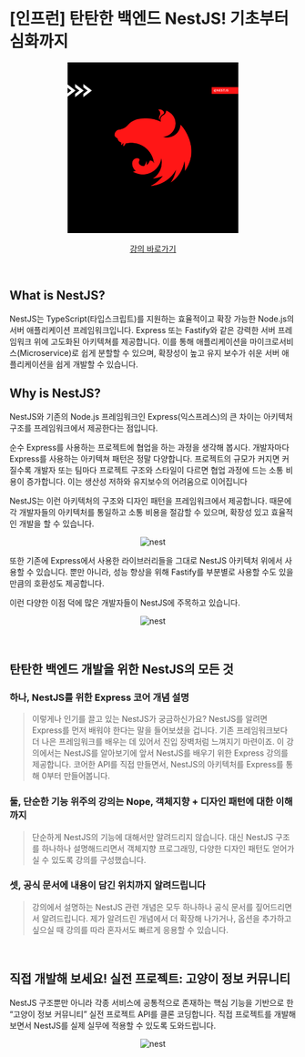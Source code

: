 # [인프런] 탄탄한 백엔드 NestJS! 기초부터 심화까지

<p align="center">
  <a href="https://www.inflearn.com/course/temp_327273?inst=798f440e" target="blank"><kbd> <img src="./images/insta.png" width="300" alt="Nest" /></kbd></a>
</p>

<p align="center"><a href="https://www.inflearn.com/course/temp_327273?inst=798f440e" target="_blank">강의 바로가기</a></p>

<br />

## What is NestJS?

NestJS는 TypeScript(타입스크립트)를 지원하는 효율적이고 확장 가능한 Node.js의 서버 애플리케이션 프레임워크입니다. Express 또는 Fastify와 같은 강력한 서버 프레임워크 위에 고도화된 아키텍쳐를 제공합니다. 이를 통해 애플리케이션을 마이크로서비스(Microservice)로 쉽게 분할할 수 있으며, 확장성이 높고 유지 보수가 쉬운 서버 애플리케이션을 쉽게 개발할 수 있습니다.

## Why is NestJS?

NestJS와 기존의 Node.js 프레임워크인 Express(익스프레스)의 큰 차이는 아키텍처 구조를 프레임워크에서 제공한다는 점입니다.

순수 Express를 사용하는 프로젝트에 협업을 하는 과정을 생각해 봅시다. 개발자마다 Express를 사용하는 아키텍쳐 패턴은 정말 다양합니다. 프로젝트의 규모가 커지면 커질수록 개발자 또는 팀마다 프로젝트 구조와 스타일이 다르면 협업 과정에 드는 소통 비용이 증가합니다. 이는 생산성 저하와 유지보수의 어려움으로 이어집니다

NestJS는 이런 아키텍처의 구조와 디자인 패턴을 프레임워크에서 제공합니다. 때문에 각 개발자들의 아키텍처를 통일하고 소통 비용을 절감할 수 있으며, 확장성 있고 효율적인 개발을 할 수 있습니다.

<p align="center">
<img src="https://cdn.inflearn.com/public/files/courses/326931/506d952a-98ec-48eb-9d11-b1287db5c892/327273-8.png" alt="nest" width="500"  />
</p>

또한 기존에 Express에서 사용한 라이브러리들을 그대로 NestJS 아키텍처 위에서 사용할 수 있습니다. 뿐만 아니라, 성능 향상을 위해 Fastify를 부분별로 사용할 수도 있을 만큼의 호환성도 제공합니다.

이런 다양한 이점 덕에 많은 개발자들이 NestJS에 주목하고 있습니다.

<p align="center">
<img src="https://cdn.inflearn.com/public/files/courses/327273/f9e566d2-8a5d-4695-b048-f5530d76a918/_2021-07-02__2.59.32.png" alt="nest" width="700"  />
</p>

<br />

## 탄탄한 백엔드 개발을 위한 NestJS의 모든 것

### 하나, NestJS를 위한 Express 코어 개념 설명

> 이렇게나 인기를 끌고 있는 NestJS가 궁금하신가요? NestJS를 알려면 Express를 먼저 배워야 한다는 말을 들어보셨을 겁니다. 기존 프레임워크보다 더 나은 프레임워크를 배우는 데 있어서 진입 장벽처럼 느껴지기 마련이죠. 이 강의에서는 NestJS를 알아보기에 앞서 NestJS를 배우기 위한 Express 강의를 제공합니다. 코어한 API를 직접 만들면서, NestJS의 아키텍처를 Express를 통해 0부터 만들어봅니다.

### 둘, 단순한 기능 위주의 강의는 Nope, 객체지향 + 디자인 패턴에 대한 이해까지

> 단순하게 NestJS의 기능에 대해서만 알려드리지 않습니다. 대신 NestJS 구조를 하나하나 설명해드리면서 객체지향 프로그래밍, 다양한 디자인 패턴도 얻어가실 수 있도록 강의를 구성했습니다.

### 셋, 공식 문서에 내용이 담긴 위치까지 알려드립니다

> 강의에서 설명하는 NestJS 관련 개념은 모두 하나하나 공식 문서를 짚어드리면서 알려드립니다. 제가 알려드린 개념에서 더 확장해 나가거나, 옵션을 추가하고 싶으실 때 강의를 따라 혼자서도 빠르게 응용할 수 있습니다.

<br/>

## 직접 개발해 보세요! 실전 프로젝트: 고양이 정보 커뮤니티

NestJS 구조뿐만 아니라 각종 서비스에 공통적으로 존재하는 핵심 기능을 기반으로 한 “고양이 정보 커뮤니티” 실전 프로젝트 API를 클론 코딩합니다. 직접 프로젝트를 개발해 보면서 NestJS를 실제 실무에 적용할 수 있도록 도와드립니다.

<p align="center">
<img src="./images/ss.gif" alt="nest" width="700"  />
</p>
